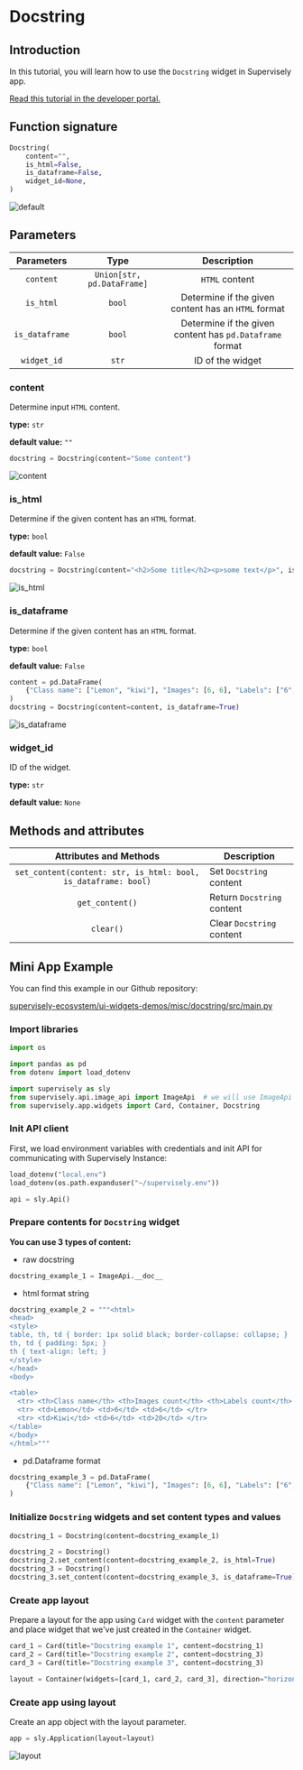# Docstring

## Introduction

In this tutorial, you will learn how to use the `Docstring` widget in Supervisely app.

[Read this tutorial in the developer portal.](https://developer.supervise.ly/app-development/apps-with-gui/docstring)

## Function signature

```python
Docstring(
    content="",
    is_html=False,
    is_dataframe=False,
    widget_id=None,
)
```

![default](https://user-images.githubusercontent.com/120389559/224303776-85b03aec-bfdd-45e8-be9c-4cbc598fdfa0.png)

## Parameters

|   Parameters   |            Type            |                       Description                        |
| :------------: | :------------------------: | :------------------------------------------------------: |
|   `content`    | `Union[str, pd.DataFrame]` |                      `HTML` content                      |
|   `is_html`    |           `bool`           |   Determine if the given content has an `HTML` format    |
| `is_dataframe` |           `bool`           | Determine if the given content has `pd.Dataframe` format |
|  `widget_id`   |           `str`            |                     ID of the widget                     |

### content

Determine input `HTML` content.

**type:** `str`

**default value:** `""`

```python
docstring = Docstring(content="Some content")
```

![content](https://user-images.githubusercontent.com/120389559/224304307-2e222fd3-0430-4b1b-abec-6e8996df64c5.png)

### is_html

Determine if the given content has an `HTML` format.

**type:** `bool`

**default value:** `False`

```python
docstring = Docstring(content="<h2>Some title</h2><p>some text</p>", is_html=True)
```

![is_html](https://github.com/supervisely-ecosystem/ui-widgets-demos/assets/79905215/075be32a-8db7-45bb-bbe4-e800268f5391)

### is_dataframe

Determine if the given content has an `HTML` format.

**type:** `bool`

**default value:** `False`

```python
content = pd.DataFrame(
    {"Class name": ["Lemon", "kiwi"], "Images": [6, 6], "Labels": ["6", "20"]}
)
docstring = Docstring(content=content, is_dataframe=True)
```

![is_dataframe](https://github.com/supervisely-ecosystem/ui-widgets-demos/assets/79905215/34b6c84a-d478-44a7-ab94-bdad28b4f879)

### widget_id

ID of the widget.

**type:** `str`

**default value:** `None`

## Methods and attributes

|                     Attributes and Methods                     | Description                |
| :------------------------------------------------------------: | -------------------------- |
| `set_content(content: str, is_html: bool, is_dataframe: bool)` | Set `Docstring` content    |
|                        `get_content()`                         | Return `Docstring` content |
|                           `clear()`                            | Clear `Docstring` content  |

## Mini App Example

You can find this example in our Github repository:

[supervisely-ecosystem/ui-widgets-demos/misc/docstring/src/main.py](https://github.com/supervisely-ecosystem/ui-widgets-demos/blob/master/misc/docstring/src/main.py)

### Import libraries

```python
import os

import pandas as pd
from dotenv import load_dotenv

import supervisely as sly
from supervisely.api.image_api import ImageApi  # we will use ImageApi class docstring as examples
from supervisely.app.widgets import Card, Container, Docstring
```

### Init API client

First, we load environment variables with credentials and init API for communicating with Supervisely Instance:

```python
load_dotenv("local.env")
load_dotenv(os.path.expanduser("~/supervisely.env"))

api = sly.Api()
```

### Prepare contents for `Docstring` widget

**You can use 3 types of content:**

- raw docstring

```python
docstring_example_1 = ImageApi.__doc__
```

- html format string

```py
docstring_example_2 = """<html>
<head>
<style>
table, th, td { border: 1px solid black; border-collapse: collapse; }
th, td { padding: 5px; }
th { text-align: left; }
</style>
</head>
<body>

<table>
  <tr> <th>Class name</th> <th>Images count</th> <th>Labels count</th> </tr>
  <tr> <td>Lemon</td> <td>6</td> <td>6</td> </tr>
  <tr> <td>Kiwi</td> <td>6</td> <td>20</td> </tr>
</table>
</body>
</html>"""
```

- pd.Dataframe format

```py
docstring_example_3 = pd.DataFrame(
    {"Class name": ["Lemon", "kiwi"], "Images": [6, 6], "Labels": ["6", "20"]}
)
```

### Initialize `Docstring` widgets and set content types and values

```python
docstring_1 = Docstring(content=docstring_example_1)

docstring_2 = Docstring()
docstring_2.set_content(content=docstring_example_2, is_html=True)
docstring_3 = Docstring()
docstring_3.set_content(content=docstring_example_3, is_dataframe=True)
```

### Create app layout

Prepare a layout for the app using `Card` widget with the `content` parameter and place widget that we've just created in the `Container` widget.

```python
card_1 = Card(title="Docstring example 1", content=docstring_1)
card_2 = Card(title="Docstring example 2", content=docstring_3)
card_3 = Card(title="Docstring example 3", content=docstring_3)

layout = Container(widgets=[card_1, card_2, card_3], direction="horizontal")
```

### Create app using layout

Create an app object with the layout parameter.

```python
app = sly.Application(layout=layout)
```

![layout](https://github.com/supervisely-ecosystem/ui-widgets-demos/assets/79905215/2b6ed063-7a7b-4d27-a68b-76d308c39c74)
